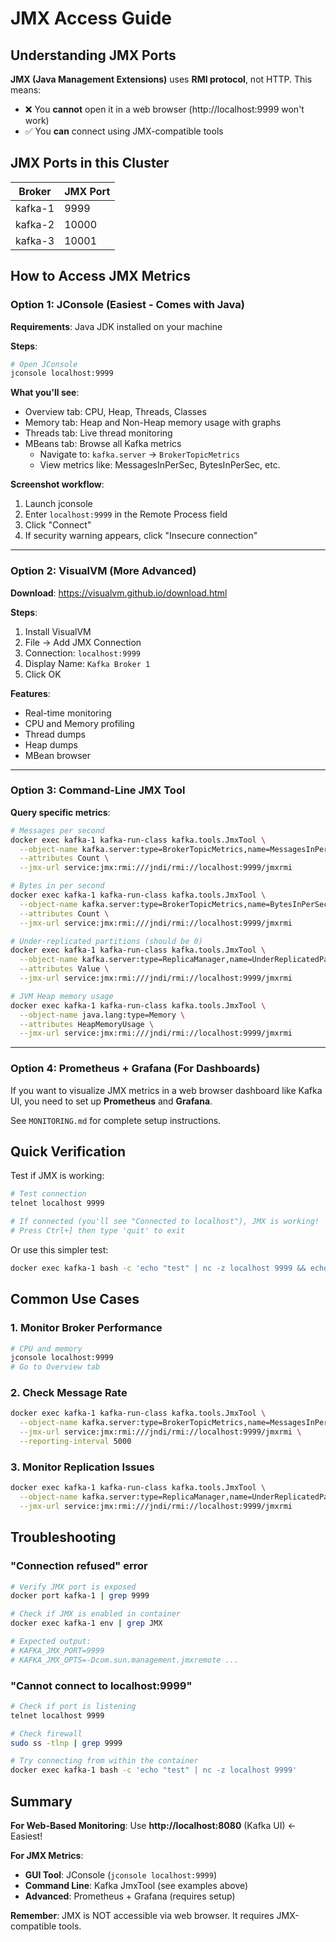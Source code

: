 # JMX Access Guide

## Understanding JMX Ports

**JMX (Java Management Extensions)** uses **RMI protocol**, not HTTP. This means:
- ❌ You **cannot** open it in a web browser (http://localhost:9999 won't work)
- ✅ You **can** connect using JMX-compatible tools

## JMX Ports in this Cluster

| Broker  | JMX Port |
|---------|----------|
| kafka-1 | 9999     |
| kafka-2 | 10000    |
| kafka-3 | 10001    |

## How to Access JMX Metrics

### Option 1: JConsole (Easiest - Comes with Java)

**Requirements**: Java JDK installed on your machine

**Steps**:
```bash
# Open JConsole
jconsole localhost:9999
```

**What you'll see**:
- Overview tab: CPU, Heap, Threads, Classes
- Memory tab: Heap and Non-Heap memory usage with graphs
- Threads tab: Live thread monitoring
- MBeans tab: Browse all Kafka metrics
  - Navigate to: `kafka.server` → `BrokerTopicMetrics`
  - View metrics like: MessagesInPerSec, BytesInPerSec, etc.

**Screenshot workflow**:
1. Launch jconsole
2. Enter `localhost:9999` in the Remote Process field
3. Click "Connect"
4. If security warning appears, click "Insecure connection"

---

### Option 2: VisualVM (More Advanced)

**Download**: https://visualvm.github.io/download.html

**Steps**:
1. Install VisualVM
2. File → Add JMX Connection
3. Connection: `localhost:9999`
4. Display Name: `Kafka Broker 1`
5. Click OK

**Features**:
- Real-time monitoring
- CPU and Memory profiling
- Thread dumps
- Heap dumps
- MBean browser

---

### Option 3: Command-Line JMX Tool

**Query specific metrics**:

```bash
# Messages per second
docker exec kafka-1 kafka-run-class kafka.tools.JmxTool \
  --object-name kafka.server:type=BrokerTopicMetrics,name=MessagesInPerSec \
  --attributes Count \
  --jmx-url service:jmx:rmi:///jndi/rmi://localhost:9999/jmxrmi

# Bytes in per second
docker exec kafka-1 kafka-run-class kafka.tools.JmxTool \
  --object-name kafka.server:type=BrokerTopicMetrics,name=BytesInPerSec \
  --attributes Count \
  --jmx-url service:jmx:rmi:///jndi/rmi://localhost:9999/jmxrmi

# Under-replicated partitions (should be 0)
docker exec kafka-1 kafka-run-class kafka.tools.JmxTool \
  --object-name kafka.server:type=ReplicaManager,name=UnderReplicatedPartitions \
  --attributes Value \
  --jmx-url service:jmx:rmi:///jndi/rmi://localhost:9999/jmxrmi

# JVM Heap memory usage
docker exec kafka-1 kafka-run-class kafka.tools.JmxTool \
  --object-name java.lang:type=Memory \
  --attributes HeapMemoryUsage \
  --jmx-url service:jmx:rmi:///jndi/rmi://localhost:9999/jmxrmi
```

---

### Option 4: Prometheus + Grafana (For Dashboards)

If you want to visualize JMX metrics in a web browser dashboard like Kafka UI, you need to set up **Prometheus** and **Grafana**.

See `MONITORING.md` for complete setup instructions.

## Quick Verification

Test if JMX is working:

```bash
# Test connection
telnet localhost 9999

# If connected (you'll see "Connected to localhost"), JMX is working!
# Press Ctrl+] then type 'quit' to exit
```

Or use this simpler test:
```bash
docker exec kafka-1 bash -c 'echo "test" | nc -z localhost 9999 && echo "✓ JMX is accessible"'
```

## Common Use Cases

### 1. Monitor Broker Performance
```bash
# CPU and memory
jconsole localhost:9999
# Go to Overview tab
```

### 2. Check Message Rate
```bash
docker exec kafka-1 kafka-run-class kafka.tools.JmxTool \
  --object-name kafka.server:type=BrokerTopicMetrics,name=MessagesInPerSec \
  --jmx-url service:jmx:rmi:///jndi/rmi://localhost:9999/jmxrmi \
  --reporting-interval 5000
```

### 3. Monitor Replication Issues
```bash
docker exec kafka-1 kafka-run-class kafka.tools.JmxTool \
  --object-name kafka.server:type=ReplicaManager,name=UnderReplicatedPartitions \
  --jmx-url service:jmx:rmi:///jndi/rmi://localhost:9999/jmxrmi
```

## Troubleshooting

### "Connection refused" error
```bash
# Verify JMX port is exposed
docker port kafka-1 | grep 9999

# Check if JMX is enabled in container
docker exec kafka-1 env | grep JMX

# Expected output:
# KAFKA_JMX_PORT=9999
# KAFKA_JMX_OPTS=-Dcom.sun.management.jmxremote ...
```

### "Cannot connect to localhost:9999"
```bash
# Check if port is listening
telnet localhost 9999

# Check firewall
sudo ss -tlnp | grep 9999

# Try connecting from within the container
docker exec kafka-1 bash -c 'echo "test" | nc -z localhost 9999'
```

## Summary

**For Web-Based Monitoring**: Use **http://localhost:8080** (Kafka UI) ← Easiest!

**For JMX Metrics**: 
- **GUI Tool**: JConsole (`jconsole localhost:9999`)
- **Command Line**: Kafka JmxTool (see examples above)
- **Advanced**: Prometheus + Grafana (requires setup)

**Remember**: JMX is NOT accessible via web browser. It requires JMX-compatible tools.
